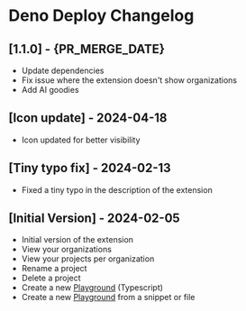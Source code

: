 # Deno Deploy Changelog

## [1.1.0] - {PR_MERGE_DATE}

- Update dependencies
- Fix issue where the extension doesn't show organizations
- Add AI goodies

## [Icon update] - 2024-04-18

- Icon updated for better visibility

## [Tiny typo fix] - 2024-02-13

- Fixed a tiny typo in the description of the extension

## [Initial Version] - 2024-02-05

- Initial version of the extension
- View your organizations
- View your projects per organization
- Rename a project
- Delete a project
- Create a new [Playground](https://docs.deno.com/deploy/manual/playgrounds) (Typescript)
- Create a new [Playground](https://docs.deno.com/deploy/manual/playgrounds) from a snippet or file
